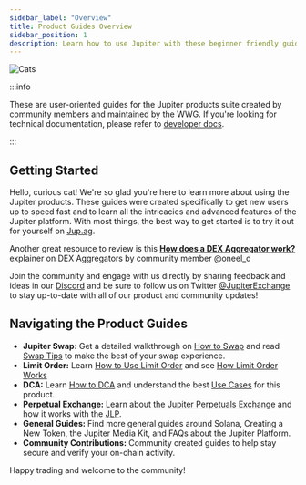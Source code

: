 ```yaml
---
sidebar_label: "Overview"
title: Product Guides Overview
sidebar_position: 1
description: Learn how to use Jupiter with these beginner friendly guides and tutorials.
---
```


<head>
    <title>Jupiter Guides: Welcome Catdets!</title>
    <meta name="twitter:card" content="summary" />
</head>


![Cats](../guides/img/cat_banner.png)

:::info

These are user-oriented guides for the Jupiter products suite created by community members and maintained by the WWG. If you're looking for technical documentation, please refer to [developer docs](/docs).

:::

## Getting Started
Hello, curious cat! We're so glad you're here to learn more about using the Jupiter products. These guides were created specifically to get new users up to speed fast and to learn all the intricacies and advanced features of the Jupiter platform. With most things, the best way to get started is to try it out for yourself on [Jup.ag](https://jup.ag).

Another great resource to review is this [**How does a DEX Aggregator work?**](https://oneel.notion.site/Jupiter-Aggregation-0ef3149cd3bb485b8e118432e6cf8472) explainer on DEX Aggregators by community member @oneel_d

Join the community and engage with us directly by sharing feedback and ideas in our [Discord](https://discord.gg/jup) and be sure to follow us on Twitter [@JupiterExchange](https://twitter.com/JupiterExchange) to stay up-to-date with all of our product and community updates! 

## Navigating the Product Guides
- **Jupiter Swap:** Get a detailed walkthrough on [How to Swap](/guides/jupiter-swap/swap) and read [Swap Tips](/guides/jupiter-swap/swap-tips) to make the best of your swap experience.
- **Limit Order:** Learn [How to Use Limit Order](/guides/limit-order/limit-order) and see [How Limit Order Works](/guides/limit-order/how-lo-work)
- **DCA:** Learn [How to DCA](/guides/dca/how-to-dca) and understand the best [Use Cases](/guides/dca/explainer) for this product.
- **Perpetual Exchange:** Learn about the [Jupiter Perpetuals Exchange](/guides/perpetual-exchange/overview) and how it works with the [JLP](/guides/perpetual-exchange/jlp-pool).
- **General Guides:** Find more general guides around Solana, Creating a New Token, the Jupiter Media Kit, and FAQs about the Jupiter Platform.
- **Community Contributions:** Community created guides to help stay secure and verify your on-chain activity. 

Happy trading and welcome to the community!


